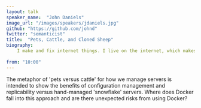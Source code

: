 ```yaml
---
layout: talk
speaker_name:  "John Daniels"
image_url: "/images/speakers/jdaniels.jpg"
github: "https://github.com/johnd"
twitter: "semanticist"
title:  "Pets, Cattle, and Cloned Sheep"
biography:
    I make and fix internet things. I live on the internet, which makes for a short commute.
  
from: "10:00"
---
```


The metaphor of 'pets versus cattle' for how we manage servers is intended to show the benefits of configuration management and replicability versus hand-managed 'snowflake' servers. Where does Docker fall into this approach and are there unexpected risks from using Docker? 
